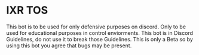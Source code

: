 # IXR TOS
This bot is to be used for only defensive purposes on discord. Only to be used for educational purposes in control enviorments. This bot is in Discord Guidelines, do not use it to break those Guidelines. This is only a Beta so by using this bot you agree that bugs may be present.
